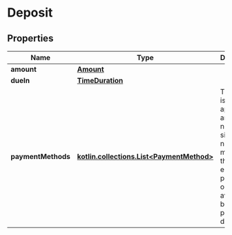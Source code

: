
# Deposit

## Properties
Name | Type | Description | Notes
------------ | ------------- | ------------- | -------------
**amount** | [**Amount**](Amount.md) |  |  [optional]
**dueIn** | [**TimeDuration**](TimeDuration.md) |  |  [optional]
**paymentMethods** | [**kotlin.collections.List&lt;PaymentMethod&gt;**](PaymentMethod.md) | This array is no longer applicable and should not be used since eBay now manages the electronic payment options available to buyers to pay the deposit. |  [optional]



